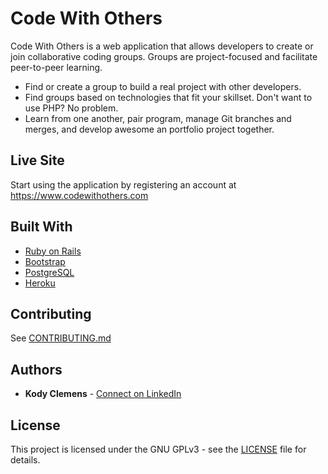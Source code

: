 # Code With Others

Code With Others is a web application that allows developers to create or join collaborative coding groups. Groups are project-focused and facilitate peer-to-peer learning.

* Find or create a group to build a real project with other developers.
* Find groups based on technologies that fit your skillset. Don't want to use PHP? No problem.
* Learn from one another, pair program, manage Git branches and merges, and develop awesome an portfolio project together.

## Live Site

Start using the application by registering an account at https://www.codewithothers.com

## Built With

* [Ruby on Rails](https://rubyonrails.org/)
* [Bootstrap](https://getbootstrap.com/)
* [PostgreSQL](https://www.postgresql.org/)
* [Heroku](https://heroku.com/)

## Contributing

See [CONTRIBUTING.md](CONTRIBUTING.md)

## Authors

* **Kody Clemens** - [Connect on LinkedIn](https://www.linkedin.com/in/kody-clemens/)

## License

This project is licensed under the GNU GPLv3 - see the [LICENSE](LICENSE) file for details.
